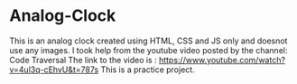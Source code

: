 # Analog-Clock
This is an analog clock created using HTML, CSS and JS only and doesnot use any images.
I took help from the youtube video posted by the channel: Code Traversal
The link to the video is : https://www.youtube.com/watch?v=4ul3q-cEhvU&t=787s
This is a practice project.
